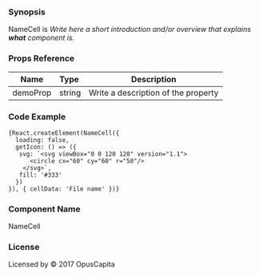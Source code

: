 ### Synopsis

NameCell is 
*Write here a short introduction and/or overview that explains **what** component is.*

### Props Reference

| Name                           | Type                    | Description                                                 |
| ------------------------------ | :---------------------- | ----------------------------------------------------------- |
| demoProp                       | string                  | Write a description of the property                         |

### Code Example

```
{React.createElement(NameCell({
  loading: false,
  getIcon: () => ({ 
   svg: `<svg viewBox="0 0 120 120" version="1.1">
      <circle cx="60" cy="60" r="50"/>
    </svg>`, 
   fill: '#333' 
  })
}), { cellData: 'File name' })}
```

### Component Name

NameCell

### License

Licensed by © 2017 OpusCapita

